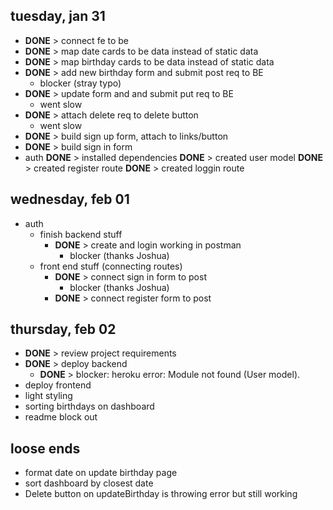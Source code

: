 ## tuesday, jan 31
- **DONE** > connect fe to be
- **DONE** > map date cards to be data instead of static data
- **DONE** > map birthday cards to be data instead of static data
- **DONE** > add new birthday form and submit post req to BE
    - blocker (stray typo)
- **DONE** > update form and and submit put req to BE
    - went slow
- **DONE** > attach delete req to delete button
    - went slow
- **DONE** > build sign up form, attach to links/button
- **DONE** > build sign in form
- auth
   **DONE** > installed dependencies
   **DONE** > created user model
   **DONE** > created register route
   **DONE** > created loggin route
    

## wednesday, feb 01
- auth
    - finish backend stuff
        - **DONE** > create and login working in postman
            - blocker (thanks Joshua)
    - front end stuff (connecting routes)
        - **DONE** > connect sign in form to post
            - blocker (thanks Joshua)
        - **DONE** > connect register form to post

## thursday, feb 02
- **DONE** > review project requirements
- **DONE** > deploy backend
    - **DONE** > blocker: heroku error: Module not found (User model).
- deploy frontend 
- light styling
- sorting birthdays on dashboard
- readme block out

## loose ends
- format date on update birthday page
- sort dashboard by closest date
- Delete button on updateBirthday is throwing error but still working